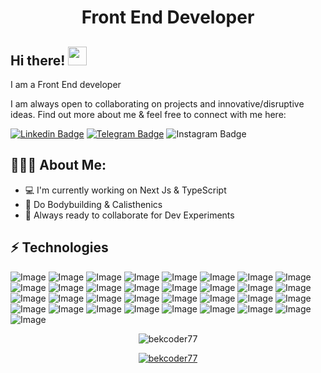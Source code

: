<h1 align="center"> Front End Developer </h1>

## Hi there! <img src="https://raw.githubusercontent.com/aemmadi/aemmadi/master/wave.gif" width="30px">

  I am a Front End developer </br>

I am always open to collaborating on projects and innovative/disruptive ideas. Find out more about me & feel free to connect with me here:



[![Linkedin Badge](https://img.shields.io/badge/-otabek_xalimov-blue?style=flat-square&logo=Linkedin&logoColor=white&link=https://www.linkedin.com/in/otabek-xalimov-5791a2271/)](https://www.linkedin.com/in/otabek-xalimov-5791a2271) 
[![Telegram Badge](https://img.shields.io/badge/otabek_xalimov-2CA5E0?style=flat-square&logo=telegram&logoColor=white&link=https://t.me/ferghana_user07)](https://t.me/ferghana_user07) 
![Instagram Badge](https://img.shields.io/badge/@otabek_xalimov-FF0004?style=flat-square&logo=instagram&logoColor=white&link=https://www.instagram.com/otabek777____/)

  
<h2 align="left">👨🏻‍💻 About Me:</h2>

- :computer: I'm currently working on Next Js  & TypeScript
- :muscle: Do Bodybuilding & Calisthenics
- :rocket: Always ready to collaborate for Dev Experiments

## ⚡ Technologies


![Image](	https://img.shields.io/badge/Font_Awesome-339AF0?style=for-the-badge&logo=fontawesome&logoColor=white)
![Image](https://img.shields.io/badge/GitHub%20Pages-222222?style=for-the-badge&logo=GitHub%20Pages&logoColor=white)
![Image](https://img.shields.io/badge/JSS-F7DF1E?style=for-the-badge&logo=JSS&logoColor=white)
![Image](https://img.shields.io/badge/Git-F05032?style=for-the-badge&logo=git&logoColor=white)
![Image](https://img.shields.io/badge/JavaScript-323330?style=for-the-badge&logo=javascript&logoColor=F7DF1E)
![Image](https://img.shields.io/badge/TypeScript-007ACC?style=for-the-badge&logo=typescript&logoColor=white)
![Image](https://img.shields.io/badge/React-20232A?style=for-the-badge&logo=react&logoColor=61DAFB)
![Image](https://img.shields.io/badge/firebase-ffca28?style=for-the-badge&logo=firebase&logoColor=black)
![Image](https://img.shields.io/badge/next.js-000000?style=for-the-badge&logo=nextdotjs&logoColor=white)
![Image](https://img.shields.io/badge/Notion-000000?style=for-the-badge&logo=notion&logoColor=white)
![Image](https://img.shields.io/badge/Webpack-8DD6F9?style=for-the-badge&logo=Webpack&logoColor=white)
![Image](https://img.shields.io/badge/Stylus-333333?style=for-the-badge&logo=stylus&logoColor=white)
![Image](https://img.shields.io/badge/fastapi-109989?style=for-the-badge&logo=FASTAPI&logoColor=white)
![Image](https://img.shields.io/badge/Material%20UI-007FFF?style=for-the-badge&logo=mui&logoColor=white)
![Image](https://img.shields.io/badge/Redux-593D88?style=for-the-badge&logo=redux&logoColor=white)
![Image](https://img.shields.io/badge/Visual_Studio_Code-0078D4?style=for-the-badge&logo=visual%20studio%20code&logoColor=white)
![Image](https://img.shields.io/badge/Duolingo-58CC02?style=for-the-badge&logo=Duolingo&logoColor=white)
![Image](https://img.shields.io/badge/Vite-B73BFE?style=for-the-badge&logo=vite&logoColor=FFD62E)
![Image](https://img.shields.io/badge/react%20table-FF4154?style=for-the-badge&logo=react%20table&logoColor=white)
![Image](https://img.shields.io/badge/Google%20Sheets-34A853?style=for-the-badge&logo=google-sheets&logoColor=white)
![Image](https://img.shields.io/badge/Canva-%2300C4CC.svg?&style=for-the-badge&logo=Canva&logoColor=white)
![Image](https://img.shields.io/badge/gitignore%20io-204ECF?style=for-the-badge&logo=gitignoredotio&logoColor=white)
![Image](https://img.shields.io/badge/Microsoft_Excel-217346?style=for-the-badge&logo=microsoft-excel&logoColor=white)
![Image](https://img.shields.io/badge/Yarn-2C8EBB?style=for-the-badge&logo=yarn&logoColor=white)
![Image](https://img.shields.io/badge/Tailwind_CSS-38B2AC?style=for-the-badge&logo=tailwind-css&logoColor=white)
![Image](https://img.shields.io/badge/Netlify-00C7B7?style=for-the-badge&logo=netlify&logoColor=white)
![Image](https://img.shields.io/badge/-HTML5-E34F26?style=for-the-badge&logo=html5&logoColor=white)
![Image](https://img.shields.io/badge/Sass-CC6699?style=for-the-badge&logo=sass&logoColor=white)
![Image](https://img.shields.io/badge/Linux-FCC624?style=for-the-badge&logo=linux&logoColor=black)
![Image](https://img.shields.io/badge/Git-F05032?style=for-the-badge&logo=git&logoColor=white)
![Image](https://img.shields.io/badge/-CSS3-1572B6?style=for-the-badge&logo=css3)
![Image](https://img.shields.io/badge/-Bootstrap-563D7C?style=for-the-badge&logo=bootstrap)
![Image](https://img.shields.io/badge/Figma-F24E1E?style=for-the-badge&logo=figma&logoColor=white)



<p align="center"> <img src="https://github-readme-stats.vercel.app/api?username=bekcoder77&show_icons=true&theme=gotham" alt="bekcoder77" />

<p align="center"> <a href="https://github.com/ryo-ma/github-profile-trophy"><img src="https://github-profile-trophy.vercel.app/?username=bekcoder77&theme=onestar&row=1&margin-w=15&margin-h=15&no-bg=true" alt="bekcoder77" /></a> </p>




